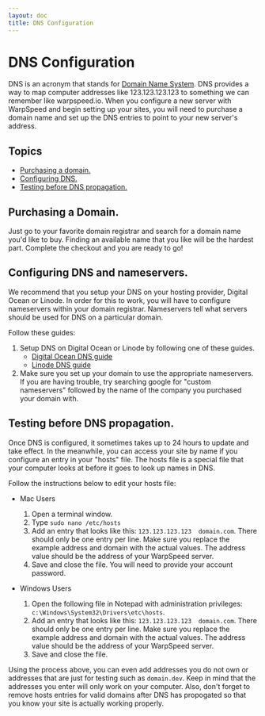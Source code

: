 ```yaml
---
layout: doc
title: DNS Configuration
---
```


# DNS Configuration

DNS is an acronym that stands for [Domain Name System](http://en.wikipedia.org/wiki/Domain_Name_System). DNS provides a way to map computer addresses like 123.123.123.123 to something we can remember like warpspeed.io. When you configure a new server with WarpSpeed and begin setting up your sites, you will need to purchase a domain name and set up the DNS entries to point to your new server's address.

## Topics

- [Purchasing a domain.](#purchase-a-domain)
- [Configuring DNS.](#configuring-dns-and-nameservers)
- [Testing before DNS propagation.](#testing)

## <a name="purchase-a-domain"></a>Purchasing a Domain.

Just go to your favorite domain registrar and search for a domain name you'd like to buy. Finding an available name that you like will be the hardest part. Complete the checkout and you are ready to go!

## <a name="configuring-dns-and-nameservers"></a>Configuring DNS and nameservers.

We recommend that you setup your DNS on your hosting provider, Digital Ocean or Linode. In order for this to work, you will have to configure nameservers within your domain registrar. Nameservers tell what servers should be used for DNS on a particular domain.

Follow these guides:

1. Setup DNS on Digital Ocean or Linode by following one of these guides.
	- [Digital Ocean DNS guide](https://www.digitalocean.com/community/tutorials/how-to-set-up-a-host-name-with-digitalocean)
	- [Linode DNS guide](https://www.linode.com/docs/networking/dns/dns-manager)
1. Make sure you set up your domain to use the appropriate nameservers. If you are having trouble, try searching google for "custom nameservers" followed by the name of the company you purchased your domain with.

## <a name="testing"></a>Testing before DNS propagation.

Once DNS is configured, it sometimes takes up to 24 hours to update and take effect. In the meanwhile, you can access your site by name if you configure an entry in your "hosts" file. The hosts file is a special file that your computer looks at before it goes to look up names in DNS.

Follow the instructions below to edit your hosts file:

- Mac Users
	1. Open a terminal window.
	1. Type `sudo nano /etc/hosts`
	1. Add an entry that looks like this: `123.123.123.123  domain.com`. There should only be one entry per line. Make sure you replace the example address and domain with the actual values. The address value should be the address of your WarpSpeed server.
	1. Save and close the file. You will need to provide your account password.

- Windows Users
	1. Open the following file in Notepad with administration privileges: `c:\Windows\System32\Drivers\etc\hosts`.
	1. Add an entry that looks like this: `123.123.123.123  domain.com`. There should only be one entry per line. Make sure you replace the example address and domain with the actual values. The address value should be the address of your WarpSpeed server.
	1. Save and close the file.

Using the process above, you can even add addresses you do not own or addresses that are just for testing such as `domain.dev`. Keep in mind that the addresses you enter will only work on your computer. Also, don't forget to remove hosts entries for valid domains after DNS has propogated so that you know your site is actually working properly.
